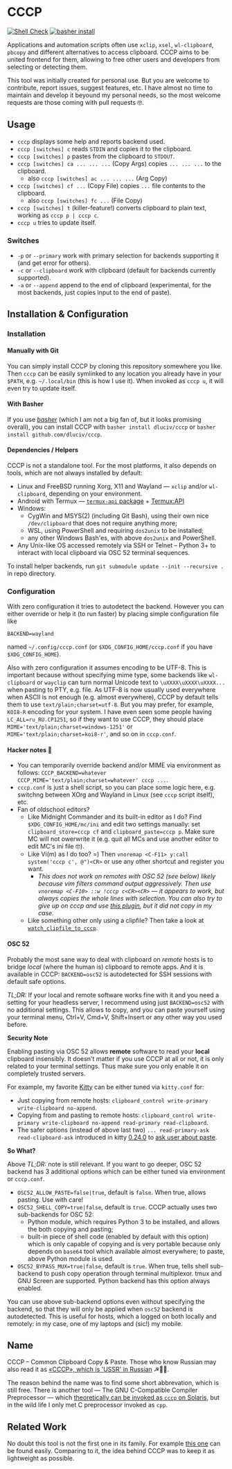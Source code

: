 # CCCP

[![Shell Check](https://github.com/dluciv/cccp/actions/workflows/shellcheck.yml/badge.svg)](https://github.com/dluciv/cccp/actions/workflows/shellcheck.yml)
[![basher install](https://www.basher.it/assets/logo/basher_install.svg)](https://www.basher.it/)

Applications and automation scripts often use `xclip`, `xsel`, `wl-clipboard`, `pbcopy` and different alternatives to access clipboard.
CCCP aims to be united frontend for them, allowing to free other users and developers from selecting or detecting them.

This tool was initially created for personal use. But you are welcome to contribute, report issues, suggest features, etc.
I have almost no time to maintain and develop it beyound my personal needs, so the most welcome requests are those coming with pull requests 🤓.

## Usage

* `cccp` displays some help and reports backend used.
* `cccp [switches] c` reads `STDIN` and copies it to the clipboard.
* `cccp [switches] p` pastes from the clipboard to `STDOUT`.
* `cccp [switches] ca ... ... ...` (Copy Args) copies `... ... ...` to the clipboard.
  * also `cccp [switches] ac ... ... ...` (Arg Copy)
* `cccp [switches] cf ...` (Copy File) copies `...` file contents to the clipboard.
  * also `cccp [switches] fc ...` (File Copy)
* `cccp [switches] t` (killer-feature!) converts clipboard to plain text, working as `cccp p | cccp c`.
* `cccp u` tries to update itself.

### Switches
* `-p` or `--primary` work with primary selection for backends supporting it (and get error for others).
* `-c` or `--clipboard` work with clipboard (default for backends currently supported).
* `-a` or `--append` append to the end of clipboard (experimental, for the most backends, just copies input to the end of paste).

## Installation & Configuration

### Installation

#### Manually with Git

You can simply install CCCP by cloning this repository somewhere you like. Then `cccp` can be easily symlinked to any location you already have in your `$PATH`, e.g. `~/.local/bin` (this is how I use it). When invoked as `cccp u`, it will even try to update itself.

#### With Basher

If you use [*basher*](https://www.basher.it/) (which I am not a big fan of, but it looks promising overall), you can install CCCP with `basher install dluciv/cccp` or `basher install github.com/dluciv/cccp`.

#### Dependencies / Helpers

CCCP is not a standalone tool. For the most platforms, it also depends on tools, which are not always installed by default:

* Linux and FreeBSD running Xorg, X11 and Wayland — `xclip` and/or `wl-clipboard`, depending on your environment.
* Android with Termux — [`termux-api` package](https://github.com/termux/termux-api-package) + [Termux:API](https://github.com/termux/termux-api)
* Windows:
  * CygWin and MSYS(2) (including Git Bash), using their own nice `/dev/clipboard` that does not require anything more;
  * WSL, using PowerShell and requiring `dos2unix` to be installed;
  * any other Windows Bash'es, with above `dos2unix` and PowerShell.
* Any Unix-like OS accessed remotely via SSH or Telnet – Python 3+ to interact with local clipboard via OSC 52 terminal sequences.

To install helper backends, run `git submodule update --init --recursive .` in repo directory.

### Configuration

With zero configuration it tries to autodetect the backend. However you can either override or help it (to run faster) by placing simple configuration file like

```
BACKEND=wayland
```

named `~/.config/cccp.conf` (or `$XDG_CONFIG_HOME/cccp.conf` if you have `$XDG_CONFIG_HOME`).

Also with zero configuration it assumes encoding to be UTF-8. This is important because without specifying mime type, some backends like
`wl-clipboard` or `wayclip` can turn normal Unicode text to `\uXXXX\uXXXX\uXXXX...` when pasting to PTY, e.g. file.
As UTF-8 is now usually used everywhere when ASCII is not enough (e.g. almost everywhere), CCCP by default tells them to use `text/plain;charset=utf-8`.
But you may prefer, for example, `KOI8-R` encoding for your system. I have even seen some people having `LC_ALL=ru_RU.CP1251`, so if they
want to use CCCP, they should place `MIME='text/plain;charset=windows-1251'` or `MIME='text/plain;charset=koi8-r'`, and so on in `cccp.conf`.

#### Hacker notes 🧔

* You can temporarily override backend and/or MIME via environment as follows: `CCCP_BACKEND=whatever CCCP_MIME='text/plain;charset=whatever' cccp ...`.
* `cccp.conf` is just a shell script, so you can place some logic here, e.g. switchng between XOrg and Wayland in Linux (see `cccp` script itself), etc.
* Fan of oldschool editors?
  * Like Midnight Commander and its built-in editor as I do? Find `$XDG_CONFIG_HOME/mc/ini` and edit two settings manually: set `clipboard_store=cccp cf` and 
`clipboard_paste=cccp p`. Make sure MC will not owerwrite it (e.g. quit all MCs and use another editor to edit MC's ini file 🤓).
  * Like Vi(m) as I do too? =) Then `vnoremap <C-F11> y:call system('cccp c', @")<CR>` or use any other shortcut and register you want.
    * *This does not work on remotes with OSC 52 (see below) likely because vim filters command output aggressively. Then use `vnoremap <C-F10> ::w !cccp c<CR><CR>` — it appears to work, but always copies the whole lines with selection. You can also try to give up on cccp and use [this plugin](https://github.com/fcpg/vim-osc52), but it did not copy in my case.*
  * Like something other only using a clipfile? Then take a look at [`watch_clipfile_to_cccp`](utilities/watch_clipfile_to_cccp).

#### OSC 52

Probably the most sane way to deal with clipboard on *remote* hosts is to bridge *local* (where the human is) clipboard to remote apps.
And it is available in CCCP: `BACKEND=osc52` is autodetected for SSH sessions with default safe options.

*TL;DR:* If your local and remote software works fine with it and you need a setting for your headless server, I recommend using just `BACKEND=osc52` with no additional settings.
This allows to copy, and you can paste yourself using your terminal menu, Ctrl+V, Cmd+V, Shift+Insert or any other way you used before.

**Security Note**

Enabling pasting via OSC 52 allows **remote** software to read your **local** clipboard insensibly.
It doesn't matter if you use CCCP at all or not, it is only related to your terminal settings.
Thus make sure you only enable it on completely trusted servers.

For example, my favorite [Kitty](https://sw.kovidgoyal.net/kitty/) can be either tuned via `kitty.conf` for:

* Just copying from remote hosts: `clipboard_control write-primary write-clipboard no-append`.
* Copying from and pasting to remote hosts: `clipboard_control write-primary write-clipboard no-append read-primary read-clipboard`.
* The safer options (instead of above last two) `... read-primary-ask read-clipboard-ask` introduced in kitty [0.24.0](https://github.com/kovidgoyal/kitty/releases/tag/v0.24.0) to [ask user about paste](https://github.com/kovidgoyal/kitty/issues/4022).

**So What?**

Above *TL;DR:* note is still relevant. If you want to go deeper, OSC 52 backend has 3 additional options which can be either tuned via environment or `cccp.conf`.

* `OSC52_ALLOW_PASTE=false|true`, default is `false`. When true, allows pasting. Use with care!
* `OSC52_SHELL_COPY=true|false`, default is `true`. CCCP actually uses two sub-backends for OSC 52:
  * Python module, which requires Python 3 to be installed, and allows the both copying and pasting;
  * built-in piece of shell code (enabled by default with this option) which is only capable of copying and
    is very portable because only depends on `base64` tool which available almost everywhere; to paste,
    above Python module is used.
* `OSC52_BYPASS_MUX=true|false`, default is `true`. When true, tells shell sub-backend to push copy operation
  through terminal multiplexor. tmux and GNU Screen are supported. Python backend has this option always enabled.

You can use above sub-backend options even without specifying the backend, so that they will only be applied when `osc52` backend is autodetected.
This is useful for hosts, which a logged on both locally and remotely: in my case, one of my laptops and (sic!) my mobile.

## Name

CCCP – Common Clipboard Copy &amp; Paste. Those who know Russian may also read it as [«СССР», which is 'USSR' in Russian](https://en.wikipedia.org/wiki/Soviet_Union) ☭🐻🤓.

The reason behind the name was to find some short abbrevation, which is still free. There is another tool — The GNU C-Compatible Compiler Preprocessor — which [theoretically can be invoked as `cccp` on Solaris](https://www.opennet.ru/man.shtml?topic=cccp&category=1), but in the wild life I only met C preprocessor invoked as `cpp`.

## Related Work

No doubt this tool is not the first one in its family.
For example [this one](https://github.com/sindresorhus/clipboard-cli) can be found easily.
Comparing to it, the idea behind CCCP was to keep it as lightweight as possible.
